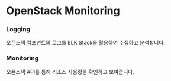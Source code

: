 # OpenStack Monitoring
### Logging
오픈스택 컴포넌트의 로그를 ELK Stack을 활용하여 수집하고 분석합니다.
### Monitoring
오픈스택 API를 통해 리소스 사용량을 확인하고 보여줍니다.